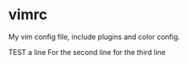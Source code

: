 vimrc
=====
My vim config file, include plugins and color config.

TEST a line
For the second line
for the third line
